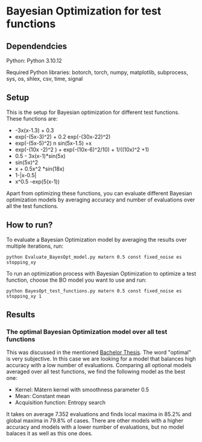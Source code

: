 # Bayesian Optimization for test functions

## Dependendcies
Python: Python 3.10.12

Required Python libraries: botorch, torch, numpy, matplotlib, subprocess, sys, os, shlex, csv, time, signal


## Setup
This is the setup for Bayesian optimization for different test functions. These functions are:
- -3x(x-1.3) + 0.3
- exp(-(5x-3)^2) + 0.2 exp(-(30x-22)^2)
- exp(-(5x-5)^2) n sin(5x-1.5) +x
- exp(-(10x -2)^2 ) + exp(-(10x-6)^2/10) + 1/((10x)^2 +1)
- 0.5 - 3x(x-1)\*sin(5x)
- sin(5x)^2
- x + 0.5x^2 \*sin(18x)
- 1-|x-0.5|
- x^0.5 -exp(5(x-1))

Apart from optimizing these functions, you can evaluate different Bayesian optimization models by averaging accuracy and number of evaluations over all the test functions.


## How to run?
To evaluate a Bayesian Optimization model by averaging the results over multiple iterations, run:
```
python Evaluate_BayesOpt_model.py matern 0.5 const fixed_noise es stopping_xy
```
To run an optimization process with Bayesian Optimization to optimize a test function, choose the BO model you want to use and run:
```
python BayesOpt_test_functions.py matern 0.5 const fixed_noise es stopping_xy 1
```

## Results

### The optimal Bayesian Optimization model over all test functions
This was discussed in the mentioned [Bachelor Thesis](https://elib.uni-stuttgart.de/handle/11682/16797). The word "optimal" is very subjective. In this case we are looking for a model that balances high accuracy with a low number of evaluations. Comparing all optional models averaged over all test functions, we find the following model as the best one:
- Kernel: Mátern kernel with smoothness parameter 0.5
- Mean: Constant mean
- Acquisition function: Entropy search

It takes on average 7.352 evaluations and finds local maxima in 85.2% and global maxima in 79.8% of cases. There are other models with a higher accuracy and models with a lower number of evaluations, but no model balaces it as well as this one does.